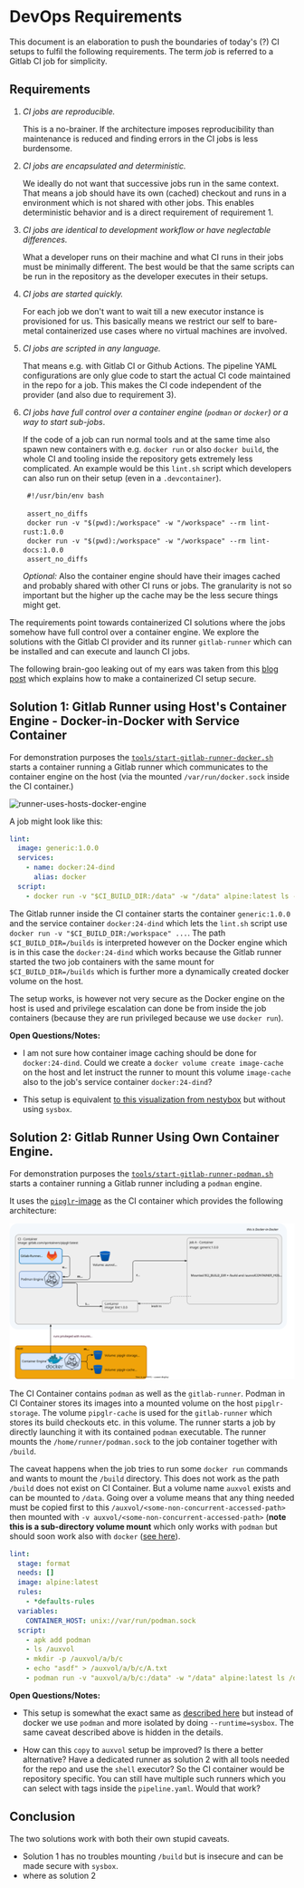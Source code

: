 # DevOps Requirements

This document is an elaboration to push the boundaries of today's (?) CI setups
to fulfil the following requirements. The term _job_ is referred to a Gitlab CI
job for simplicity.

## Requirements

1. _CI jobs are reproducible._

   This is a no-brainer. If the architecture imposes reproducibility than
   maintenance is reduced and finding errors in the CI jobs is less burdensome.

2. _CI jobs are encapsulated and deterministic._

   We ideally do not want that successive jobs run in the same context. That
   means a job should have its own (cached) checkout and runs in a environment
   which is not shared with other jobs. This enables deterministic behavior and
   is a direct requirement of requirement 1.

3. _CI jobs are identical to development workflow or have neglectable
   differences._

   What a developer runs on their machine and what CI runs in their jobs must be
   minimally different. The best would be that the same scripts can be run in
   the repository as the developer executes in their setups.

4. _CI jobs are started quickly._

   For each job we don't want to wait till a new executor instance is
   provisioned for us. This basically means we restrict our self to bare-metal
   containerized use cases where no virtual machines are involved.

5. _CI jobs are scripted in any language._

   That means e.g. with Gitlab CI or Github Actions. The pipeline YAML
   configurations are only glue code to start the actual CI code maintained in
   the repo for a job. This makes the CI code independent of the provider (and
   also due to requirement 3).

6. _CI jobs have full control over a container engine (`podman` or `docker`) or
   a way to start sub-jobs_.

   If the code of a job can run normal tools and at the same time also spawn new
   containers with e.g. `docker run` or also `docker build`, the whole CI and
   tooling inside the repository gets extremely less complicated. An example
   would be this `lint.sh` script which developers can also run on their setup
   (even in a `.devcontainer`).

   ```shell
    #!/usr/bin/env bash

    assert_no_diffs
    docker run -v "$(pwd):/workspace" -w "/workspace" --rm lint-rust:1.0.0
    docker run -v "$(pwd):/workspace" -w "/workspace" --rm lint-docs:1.0.0
    assert_no_diffs
   ```

   _Optional:_ Also the container engine should have their images cached and
   probably shared with other CI runs or jobs. The granularity is not so
   important but the higher up the cache may be the less secure things might
   get.

The requirements point towards containerized CI solutions where the jobs somehow
have full control over a container engine. We explore the solutions with the
Gitlab CI provider and its runner `gitlab-runner` which can be installed and can
execute and launch CI jobs.

The following brain-goo leaking out of my ears was taken from this
[blog post](https://blog.nestybox.com/2020/10/21/gitlab-dind.html) which
explains how to make a containerized CI setup secure.

## Solution 1: Gitlab Runner using Host's Container Engine - Docker-in-Docker with Service Container

For demonstration purposes the
[`tools/start-gitlab-runner-docker.sh`](../../tools/start-gitlab-runner.sh)
starts a container running a Gitlab runner which communicates to the container
engine on the host (via the mounted `/var/run/docker.sock` inside the CI
container.)

![runner-uses-hosts-docker-engine](runner-uses-hosts-docker-engine.drawio.svg)

A job might look like this:

```yaml
lint:
  image: generic:1.0.0
  services:
    - name: docker:24-dind
      alias: docker
  script:
    - docker run -v "$CI_BUILD_DIR:/data" -w "/data" alpine:latest ls -a /data
```

The Gitlab runner inside the CI container starts the container `generic:1.0.0`
and the service container `docker:24-dind` which lets the `lint.sh` script use
`docker run -v "$CI_BUILD_DIR:/workspace" ...`. The path `$CI_BUILD_DIR=/builds`
is interpreted however on the Docker engine which is in this case the
`docker:24-dind` which works because the Gitlab runner started the two job
containers with the same mount for `$CI_BUILD_DIR=/builds` which is further more
a dynamically created docker volume on the host.

The setup works, is however not very secure as the Docker engine on the host is
used and privilege escalation can done be from inside the job containers
(because they are run privileged because we use `docker run`).

**Open Questions/Notes:**

- I am not sure how container image caching should be done for `docker:24-dind`.
  Could we create a `docker volume create image-cache` on the host and let
  instruct the runner to mount this volume `image-cache` also to the job's
  service container `docker:24-dind`?

- This setup is equivalent
  [to this visualization from nestybox](https://blog.nestybox.com/2020/10/21/gitlab-dind.html#setups-that-currently-dont-work)
  but without using `sysbox`.

## Solution 2: Gitlab Runner Using Own Container Engine.

For demonstration purposes the
[`tools/start-gitlab-runner-podman.sh`](../../tools/start-gitlab-runner.sh)
starts a container running a Gitlab runner including a `podman` engine.

It uses the [`pipglr`-image](https://gitlab.com/qontainers/pipglr) as the CI
container which provides the following architecture:

![runner-uses-hosts-docker-engine](runner-uses-nonhost-podman.drawio.svg)

The CI Container contains `podman` as well as the `gitlab-runner`. Podman in CI
Container stores its images into a mounted volume on the host `pipglr-storage`.
The volume `pipglr-cache` is used for the `gitlab-runner` which stores its build
checkouts etc. in this volume. The runner starts a job by directly launching it
with its contained `podman` executable. The runner mounts the
`/home/runner/podman.sock` to the job container together with `/build`.

The caveat happens when the job tries to run some `docker run` commands and
wants to mount the `/build` directory. This does not work as the path `/build`
does not exist on CI Container. But a volume name `auxvol` exists and can be
mounted to `/data`. Going over a volume means that any thing needed must be
copied first to this `/auxvol/<some-non-concurrent-accessed-path>` then mounted
with `-v auxvol/<some-non-concurrent-accessed-path>` (**note this is a
sub-directory volume mount** which only works with `podman` but should soon work
also with `docker` ([see here](https://github.com/moby/moby/issues/32582)).

```yaml
lint:
  stage: format
  needs: []
  image: alpine:latest
  rules:
    - *defaults-rules
  variables:
    CONTAINER_HOST: unix://var/run/podman.sock
  script:
    - apk add podman
    - ls /auxvol
    - mkdir -p /auxvol/a/b/c
    - echo "asdf" > /auxvol/a/b/c/A.txt
    - podman run -v "auxvol/a/b/c:/data" -w "/data" alpine:latest ls /data
```

**Open Questions/Notes:**

- This setup is somewhat the exact same as
  [described here](https://blog.nestybox.com/2020/10/21/gitlab-dind.html#gitlab-runner--docker-in-a-system-container)
  but instead of docker we use `podman` and more isolated by doing
  `--runtime=sysbox`. The same caveat described above is hidden in the details.

- How can this `copy` to `auxvol` setup be improved? Is there a better
  alternative? Have a dedicated runner as solution 2 with all tools needed for
  the repo and use the `shell` executor? So the CI container would be repository
  specific. You can still have multiple such runners which you can select with
  tags inside the `pipeline.yaml`. Would that work?

## Conclusion

The two solutions work with both their own stupid caveats.

- Solution 1 has no troubles mounting `/build` but is insecure and can be made
  secure with `sysbox`.
- where as solution 2
